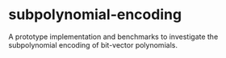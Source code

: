 # subpolynomial-encoding
A prototype implementation and benchmarks to investigate the subpolynomial encoding of bit-vector polynomials.
